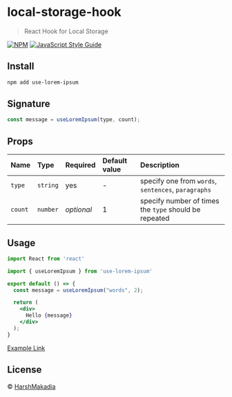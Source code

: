 # local-storage-hook

> React Hook for Local Storage

[![NPM](https://img.shields.io/npm/v/use-lorem-ipsum.svg)](https://www.npmjs.com/package/use-lorem-ipsum) [![JavaScript Style Guide](https://img.shields.io/badge/code_style-standard-brightgreen.svg)](https://standardjs.com)

## Install

```bash
npm add use-lorem-ipsum
```

## Signature

```jsx
const message = useLoremIpsum(type, count);
```

## Props

Name | Type | Required | Default value | Description
:--- | :--- | :--- | :--- | :---
`type` | `string` | yes | - | specify one from `words`, `sentences`, `paragraphs`
`count` | `number` | _optional_ | 1 | specify number of times the `type` should be repeated

## Usage

```jsx
import React from 'react'

import { useLoremIpsum } from 'use-lorem-ipsum'

export default () => {
  const message = useLoremIpsum("words", 2);

  return (
    <div>
      Hello {message}
    </div>
  );
}
```
[Example Link](https://codesandbox.io/s/use-lorem-ipsum-forked-6gf24?file=/src/App.js)

## License

© [HarshMakadia](https://github.com/Harshmakadia)
